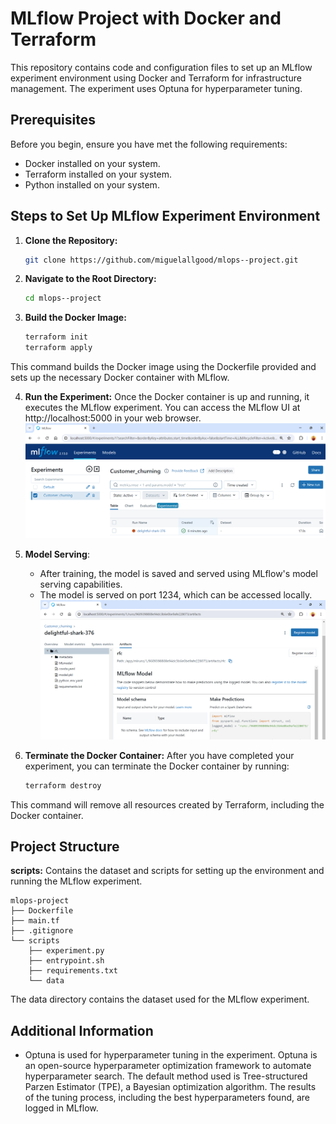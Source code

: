 # MLflow Project with Docker and Terraform

This repository contains code and configuration files to set up an MLflow experiment environment using Docker and Terraform for infrastructure management. The experiment uses Optuna for hyperparameter tuning.

## Prerequisites

Before you begin, ensure you have met the following requirements:

- Docker installed on your system.
- Terraform installed on your system.
- Python installed on your system.

## Steps to Set Up MLflow Experiment Environment

1. **Clone the Repository:**
    ```bash
    git clone https://github.com/miguelallgood/mlops--project.git
2. **Navigate to the Root Directory:**
    ```bash
    cd mlops--project
3. **Build the Docker Image:**
    ```bash    
    terraform init
    terraform apply
This command builds the Docker image using the Dockerfile provided and sets up the necessary Docker container with MLflow.

4. **Run the Experiment:**
Once the Docker container is up and running, it executes the MLflow experiment. You can access the MLflow UI at http://localhost:5000 in your web browser.
![MLflow experiment](https://raw.githubusercontent.com/miguelallgood/mlops--project/main/images/MLflow_experiment.png)


5. **Model Serving**:
   - After training, the model is saved and served using MLflow's model serving capabilities.
   - The model is served on port 1234, which can be accessed locally.
   ![MLflow Model](https://raw.githubusercontent.com/miguelallgood/mlops--project/main/images/BestModel.png)


6. **Terminate the Docker Container:**
After you have completed your experiment, you can terminate the Docker container by running:
    ```bash
    terraform destroy
This command will remove all resources created by Terraform, including the Docker container.

## Project Structure

**scripts:** Contains the dataset and scripts for setting up the environment and running the MLflow experiment.

```
mlops-project
├── Dockerfile
├── main.tf
├── .gitignore
└── scripts
    ├── experiment.py
    ├── entrypoint.sh
    ├── requirements.txt
    └── data
```
The data directory contains the dataset used for the MLflow experiment.

## Additional Information

- Optuna is used for hyperparameter tuning in the experiment. Optuna is an open-source hyperparameter optimization framework to automate hyperparameter search. The default method used is Tree-structured Parzen Estimator (TPE), a Bayesian optimization algorithm. The results of the tuning process, including the best hyperparameters found, are logged in MLflow. 
